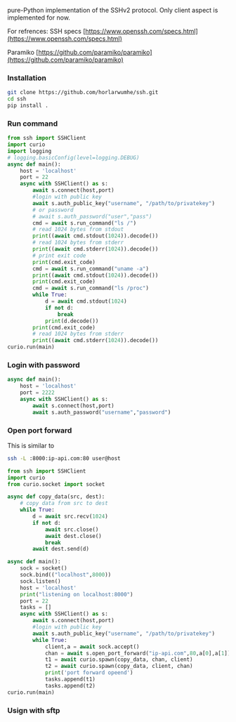 pure-Python  implementation of the SSHv2 protocol. Only client aspect is implemented for now.


For refrences:
SSH specs [https://www.openssh.com/specs.html](https://www.openssh.com/specs.html)

Paramiko [https://github.com/paramiko/paramiko](https://github.com/paramiko/paramiko)

### Installation

```sh
git clone https://github.com/horlarwumhe/ssh.git
cd ssh
pip install .
```

### Run command
```py
from ssh import SSHClient
import curio
import logging
# logging.basicConfig(level=logging.DEBUG)
async def main():
    host = 'localhost'
    port = 22
    async with SSHClient() as s:
        await s.connect(host,port)
        #login with public key
        await s.auth_public_key("username", "/path/to/privatekey")
        # or password
        # await s.auth_password("user","pass")
        cmd = await s.run_command("ls /")
        # read 1024 bytes from stdout
        print((await cmd.stdout(1024)).decode())
        # read 1024 bytes from stderr
        print((await cmd.stderr(1024)).decode())
        # print exit code
        print(cmd.exit_code)
        cmd = await s.run_command("uname -a")
        print((await cmd.stdout(1024)).decode())
        print(cmd.exit_code)
        cmd = await s.run_command("ls /proc")
        while True:
            d = await cmd.stdout(1024)
            if not d:
                break
            print(d.decode())
        print(cmd.exit_code)
        # read 1024 bytes from stderr
        print((await cmd.stderr(1024)).decode())
curio.run(main)
```

### Login with password
```py
async def main():
    host = 'localhost'
    port = 2222
    async with SSHClient() as s:
        await s.connect(host,port)
        await s.auth_password("username","password")
```

### Open port forward

This is similar to 
```sh
ssh -L :8000:ip-api.com:80 user@host
```
```py
from ssh import SSHClient
import curio
from curio.socket import socket

async def copy_data(src, dest):
    # copy data from src to dest
    while True:
        d = await src.recv(1024)
        if not d:
            await src.close()
            await dest.close()
            break
        await dest.send(d)

async def main():
    sock = socket()
    sock.bind(("localhost",8000))
    sock.listen()
    host = 'localhost'
    print("listening on localhost:8000")
    port = 22
    tasks = []
    async with SSHClient() as s:
        await s.connect(host,port)
        #login with public key
        await s.auth_public_key("username", "/path/to/privatekey")
        while True:
            client,a = await sock.accept()
            chan = await s.open_port_forward("ip-api.com",80,a[0],a[1])
            t1 = await curio.spawn(copy_data, chan, client)
            t2 = await curio.spawn(copy_data, client, chan)
            print('port forward opeend')
            tasks.append(t1)
            tasks.append(t2)
curio.run(main)

```

### Usign with sftp

